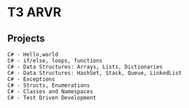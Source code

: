 # T3 ARVR

## Projects
    C# - Hello,world
    C# - if/else, loops, functions
    C# - Data Structures: Arrays, Lists, Dictionaries
    C# - Data Structures: HashSet, Stack, Queue, LinkedList
    C# - Exceptions
    C# - Structs, Enumerations
    C# - Classes and Namespaces
    C# - Test Driven Development
